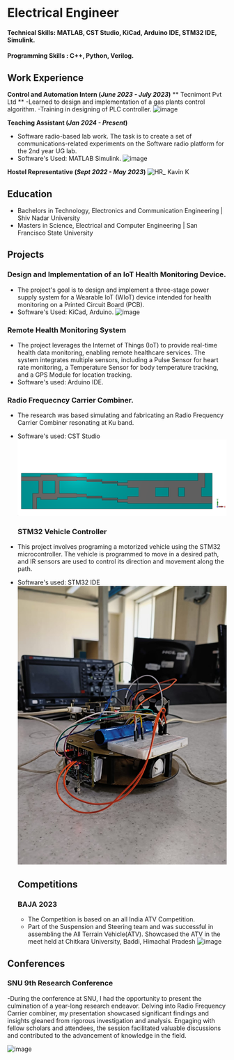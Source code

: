 # Electrical Engineer

#### Technical Skills: MATLAB, CST Studio, KiCad, Arduino IDE, STM32 IDE, Simulink.
#### Programming Skills : C++, Python, Verilog.

## Work Experience
**Control and Automation Intern (_June 2023 - July 2023_)**
** Tecnimont Pvt Ltd **
-Learned to design and implementation of a gas plants control algorithm. 
-Training in designing of PLC controller.
![image](https://github.com/user-attachments/assets/f03cb571-d551-4ec5-9cd0-24a2da09a1b4)


**Teaching Assistant (_Jan 2024 - Present_)**
- Software radio-based lab work. The task is to create a set of communications-related experiments on the Software radio platform for the 2nd year UG lab.
- Software's Used: MATLAB Simulink.
![image](https://github.com/user-attachments/assets/0a7bca80-1042-4dbf-bf1a-a1c7f6da0c06)

**Hostel Representative (_Sept 2022 - May 2023_)**
![HR_ Kavin K](https://github.com/user-attachments/assets/154b9691-032f-4a01-bde2-9d976dc6d7c6)

## Education
- Bachelors in Technology, Electronics and Communication Engineering | Shiv Nadar University 
- Masters in Science, Electrical and Computer Engineering | San Francisco State University

## Projects
### Design and Implementation of an IoT Health Monitoring Device.
- The project's goal is to design and implement a three-stage power supply system for a Wearable IoT (WIoT) device intended for health monitoring on a Printed Circuit Board (PCB).
- Software's Used: KiCad, Arduino.
  ![image](https://github.com/user-attachments/assets/4d373648-dc25-41c3-848d-2f2d6b6bf4f2)

  
### Remote Health Monitoring System
- The project leverages the Internet of Things (IoT) to provide real-time health data monitoring, enabling remote healthcare services. The system integrates multiple sensors, including a Pulse Sensor for heart rate monitoring, a Temperature Sensor for body temperature tracking, and a GPS Module for location tracking.
- Software's used: Arduino IDE.
    
### Radio Frequecncy Carrier Combiner.
- The research was based simulating and fabricating an Radio Frequency Carrier Combiner resonating at Ku band.
- Software's used: CST Studio
  ![RF](Storages/Images/Combined.png)
  ### STM32 Vehicle Controller
- This project involves programing a motorized vehicle using the STM32 microcontroller. The vehicle is programmed to move in a desired path, and IR sensors are used to control its direction and movement along the path. 
- Software's used: STM32 IDE
  ![STM32](Storages/Images/STM32.jpg)


  ## Competitions
  ### BAJA 2023
  - The Competition is based on an all India ATV Competition.
  - Part of the Suspension and Steering team and was successful in assembling the All Terrain Vehicle(ATV). Showcased the ATV in the meet held at Chitkara University, Baddi, Himachal Pradesh
![image](https://github.com/user-attachments/assets/40005957-164e-489b-a452-4cdbf7e73b84)


## Conferences
### SNU 9th Research Conference
-During the conference at SNU, I had the opportunity to present the culmination of a year-long research endeavor. Delving into Radio Frequency Carrier combiner, my presentation showcased significant findings and insights gleaned from rigorous investigation and analysis. Engaging with fellow scholars and attendees, the session facilitated valuable discussions and contributed to the advancement of knowledge in the field.

![image](https://github.com/user-attachments/assets/903a1a23-9a60-454f-b81f-13e2e16b55a5)




    
